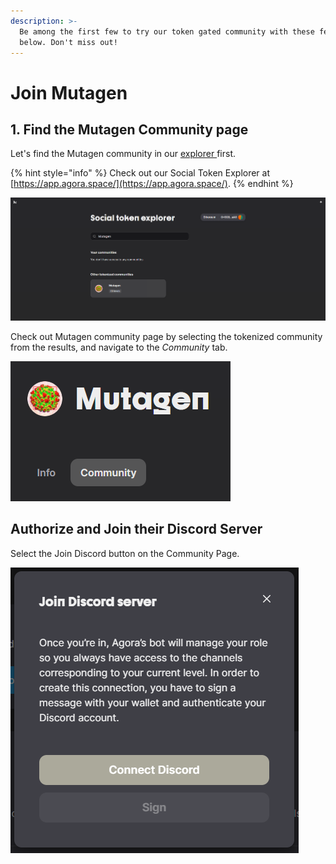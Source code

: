 ```yaml
---
description: >-
  Be among the first few to try our token gated community with these few steps
  below. Don't miss out!
---
```


# Join Mutagen

## 1. Find the Mutagen Community page

Let's find the Mutagen community in our [explorer ](https://app.agora.space/)first.

{% hint style="info" %}
Check out our Social Token Explorer at [https://app.agora.space/](https://app.agora.space/).
{% endhint %}

![Search for MUTAGEN community](../.gitbook/assets/image%20%2830%29.png)

Check out Mutagen community page by selecting the tokenized community from the results, and navigate to the _Community_ tab.

![Select Community from the navigation bar above](../.gitbook/assets/image%20%2829%29.png)

## Authorize and Join their Discord Server

Select the Join Discord button on the Community Page.

![Connect your discord account](../.gitbook/assets/image%20%2831%29.png)

